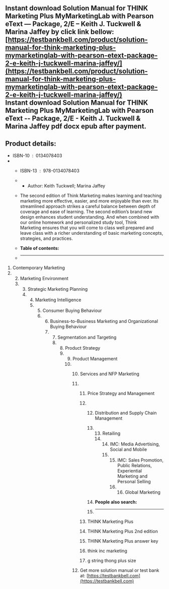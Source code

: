 Instant download **Solution Manual for THINK Marketing Plus MyMarketingLab with Pearson eText — Package, 2/E – Keith J. Tuckwell & Marina Jaffey** by click link bellow:  
[https://testbankbell.com/product/solution-manual-for-think-marketing-plus-mymarketinglab-with-pearson-etext-package-2-e-keith-j-tuckwell-marina-jaffey/](https://testbankbell.com/product/solution-manual-for-think-marketing-plus-mymarketinglab-with-pearson-etext-package-2-e-keith-j-tuckwell-marina-jaffey/)  
**Instant download Solution Manual for THINK Marketing Plus MyMarketingLab with Pearson eText -- Package, 2/E - Keith J. Tuckwell & Marina Jaffey pdf docx epub after payment.**
--------------------------------------------------------------------------------------------------------------------------------------------------------------------------------


**Product details:**
--------------------


* ISBN-10 ‏ : ‎ 0134078403
* * ISBN-13 ‏ : ‎ 978-0134078403
  * * Author: Keith Tuckwell; Marina Jaffey
   
  * The second edition of Think Marketing makes learning and teaching marketing more effective, easier, and more enjoyable than ever. Its streamlined approach strikes a careful balance between depth of coverage and ease of learning. The second edition’s brand new design enhances student understanding. And when combined with our online homework and personalized study tool, Think Marketing ensures that you will come to class well prepared and leave class with a richer understanding of basic marketing concepts, strategies, and practices.
  * **Table of contents:**
  * ----------------------
 


1. Contemporary Marketing
2. 2. Marketing Environment
   3. 3. Strategic Marketing Planning
      4. 4. Marketing Intelligence
         5. 5. Consumer Buying Behaviour
            6. 6. Business-to-Business Marketing and Organizational Buying Behaviour
               7. 7. Segmentation and Targeting
                  8. 8. Product Strategy
                     9. 9. Product Management
                        10. 10. Services and NFP Marketing
                            11. 11. Price Strategy and Management
                                12. 12. Distribution and Supply Chain Management
                                    13. 13. Retailing
                                        14. 14. IMC: Media Advertising, Social and Mobile
                                            15. 15. IMC: Sales Promotion, Public Relations, Experiential Marketing and Personal Selling
                                                16. 16. Global Marketing
                                                   
                                    14. **People also search:**
                                    15. -----------------------
                                   
                                13. THINK Marketing Plus
                               
                                14. THINK Marketing Plus 2nd edition
                               
                                15. THINK Marketing Plus answer key
                               
                                16. think inc marketing
                               
                                17. g string thong plus size
                               
                            12.  Get more solution manual or test bank at: [https://testbankbell.com](https://testbankbell.com)
